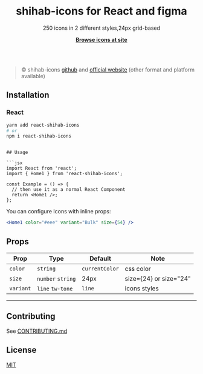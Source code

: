 <h1 align="center">shihab-icons for React and figma</h1>

<p align="center">
  250 icons in 2 different styles,24px grid-based
<p>

<p align="center">
  <a href="https://shihab-icons.vercel.app/"><strong>Browse icons at site</strong></a>
</p>
<br>
<br>

> ©️ shihab-icons [github](https://github.com/alaa-sufi/shihab-icons) and
> [official website](https://shihab-icons.vercel.app/) (other format and platform available)

## Installation

### React

```bash
yarn add react-shihab-icons
# or
npm i react-shihab-icons
```

````

## Usage

```jsx
import React from 'react';
import { Home1 } from 'react-shihab-icons';

const Example = () => {
  // then use it as a normal React Component
  return <Home1 />;
};
````

You can configure Icons with inline props:

```jsx
<Home1 color="#eee" variant="Bulk" size={54} />
```

## Props

| Prop      | Type                                                | Default        | Note                   |
| --------- | --------------------------------------------------- | -------------- | ---------------------- |
| `color`   | `string`                                            | `currentColor` | css color              |
| `size`    | `number` `string`                                   | 24px           | size={24} or size="24" |
| `variant` | `line` `tw-tone`                                    | `line`         | icons styles           |

---

## Contributing

See [CONTRIBUTING.md](./CONTRIBUTING.md)

## License

[MIT](./LICENSE)
